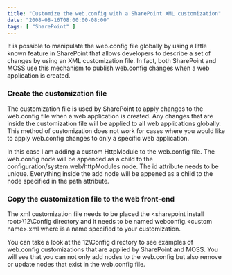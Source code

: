 ```yaml
---
title: "Customize the web.config with a SharePoint XML customization"
date: "2008-08-16T08:00:00-08:00"
tags: [ "SharePoint" ]
---
```


It is possible to manipulate the web.config file globally by using a little known feature in SharePoint that allows developers to describe a set of changes by using an XML customization file. In fact, both SharePoint and MOSS use this mechanism to publish web.config changes when a web application is created.

### Create the customization file 
The customization file is used by SharePoint to apply changes to the web.config file when a web application is created. Any changes that are inside the customization file will be applied to all web applications globally. This method of customization does not work for cases where you would like to apply web.config changes to only a specific web application. 

In this case I am adding a custom HttpModule to the web.config file. The web.config node will be appended as a child to the configuration/system.web/httpModules node. The id attribute needs to be unique. Everything inside the add node will be appened as a child to the node specified in the path attribute. 

<script src="https://gist.github.com/csim/10282788.js"></script>

### Copy the customization file to the web front-end 
The xml customization file needs to be placed the &lt;sharepoint install root&gt;\12\Config directory and it needs to be named webconfig.&lt;custom name&gt;.xml where <custom name> is a name specified to your customization. 

You can take a look at the 12\Config directory to see examples of web.config customizations that are applied by SharePoint and MOSS. You will see that you can not only add nodes to the web.config but also remove or update nodes that exist in the web.config file. 
